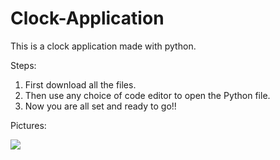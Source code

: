 # Clock-Application
This is a clock application made with python.

Steps:
1. First download all the files.
3. Then use any choice of code editor to open the Python file.
4. Now you are all set and ready to go!!

Pictures:

<img src="https://user-images.githubusercontent.com/131554091/233870464-d9ab9a61-d53c-4b71-97ec-cca8e0d5a802.png">
